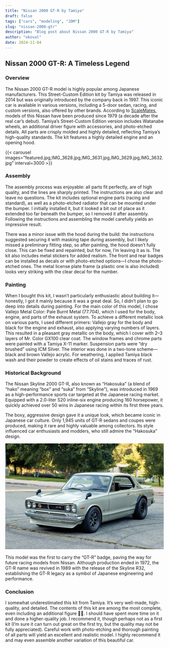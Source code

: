 ```yaml
---
title: "Nissan 2000 GT-R by Tamiya"
draft: false
tags: ["cars", "modeling", "JDM"]
slug: "nissan-2000-gtr"
description: "Blog post about Nissan 2000 GT-R by Tamiya"
author: "okoval"
date: 2024-11-04
---
```


## Nissan 2000 GT-R: A Timeless Legend

### Overview

The Nissan 2000 GT-R model is highly popular among Japanese manufacturers. This Street-Custom Edition kit by Tamiya was released in 2014 but was originally introduced by the company back in 1997. This iconic car is available in various versions, including a 5-door sedan, racing, and custom versions, also offered by other brands. According to [ScaleMates](https://www.scalemates.com/uk/kits/tamiya-24194-nissan-skyline-2000-gt-r-hard-top--129389/timeline), models of this Nissan have been produced since 1979 (a decade after the real car’s debut). Tamiya’s Street-Custom Edition version includes Watanabe wheels, an additional driver figure with accessories, and photo-etched details. All parts are crisply molded and highly detailed, reflecting Tamiya’s high-quality standards. The kit features a highly detailed engine and an opening hood.

{{< carousel images="featured.jpg,IMG_3628.jpg,IMG_3631.jpg,IMG_3629.jpg,IMG_3632.jpg" interval=3000 >}}

### Assembly

The assembly process was enjoyable: all parts fit perfectly, are of high quality, and the lines are sharply printed. The instructions are also clear and leave no questions. The kit includes optional engine parts (racing and standard), as well as a photo-etched radiator that can be mounted under the bumper. I initially installed it, but it looked a bit out of place as it extended too far beneath the bumper, so I removed it after assembly. Following the instructions and assembling the model carefully yields an impressive result.

There was a minor issue with the hood during the build: the instructions suggested securing it with masking tape during assembly, but I likely missed a preliminary fitting step, so after painting, the hood doesn’t fully close. This can be fixed and repainted, but for now, I’m leaving it as is. The kit also includes metal stickers for added realism. The front and rear badges can be installed as decals or with photo-etched options—I chose the photo-etched ones. The metal license plate frame (a plastic one is also included) looks very striking with the clear decal for the number.

### Painting

When I bought this kit, I wasn’t particularly enthusiastic about building it—honestly, I got it mainly because it was a great deal. So, I didn’t plan to go deep into details during painting. For the main color of this model, I chose Vallejo Metal Color: Pale Burnt Metal (77.704), which I used for the body, engine, and parts of the exhaust system. To achieve a different metallic look on various parts, I used different primers: Vallejo gray for the body and black for the engine and exhaust, also applying varying numbers of layers. This resulted in a pleasant gray metallic on the body, which I cover with 2–3 layers of Mr. Color GX100 clear coat. The window frames and chrome parts were painted with a Tamiya X-11 marker. Suspension parts were  “dry brushed” using ICM Silver. The interior was done in a two-tone scheme—black and brown Vallejo acrylic. For weathering, I applied Tamiya black wash and their powder to create effects of oil stains and traces of rust.

### Historical Background

The Nissan Skyline 2000 GT-R, also known as “Hakosuka” (a blend of “hako” meaning “box” and “suka” from “Skyline”), was introduced in 1969 as a high-performance sports car targeted at the Japanese racing market. Equipped with a 2.0-liter S20 inline-six engine producing 160 horsepower, it quickly achieved over 50 wins in Japanese racing within its first three years.

The boxy, aggressive design gave it a unique look, which became iconic in Japanese car culture. Only 1,945 units of GT-R sedans and coupes were produced, making it rare and highly valuable among collectors. Its style influenced car enthusiasts and modders, who still admire the “Hakosuka” design.

![Nissan Skyline 2000 GT-R](nissan_skyline-2000-gt-r-real.jpg)

This model was the first to carry the “GT-R” badge, paving the way for future racing models from Nissan. Although production ended in 1972, the GT-R name was revived in 1989 with the release of the Skyline R32, establishing the GT-R legacy as a symbol of Japanese engineering and performance.

### Conclusion

I somewhat underestimated this kit from Tamiya. It’s very well-made, high-quality, and detailed. The contents of this kit are among the most complete, even including an additional figure 🤾‍♂️. I should have spent more time on it and done a higher-quality job. I recommend it, though perhaps not as a first kit (I’m sure it can turn out great on the first try, but the quality may not be fully appreciated). Careful work with photo-etching and thorough painting of all parts will yield an excellent and realistic model. I highly recommend it and may even assemble another variation of this beautiful car.